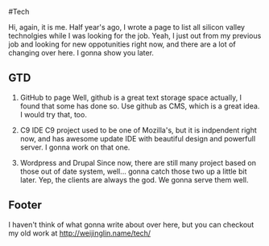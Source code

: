 #Tech

Hi, again, it is me. Half year's ago, I wrote a page to list all silicon valley technolgies while I was looking for the job. 
Yeah, I just out from my previous job and looking for new oppotunities right now, and there are a lot of changing over here.
I gonna show you later.

## GTD
1. GitHub to page 
Well, github is a great text storage space actually, I found that some has done so. Use github as CMS, which is a great idea. 
I would try that, too.

2. C9 IDE
C9 project used to be one of Mozilla's, but it is indpendent right now, and has awesome update IDE with beautiful design 
and powerfull server. I gonna work on that one.

3. Wordpress and Drupal
Since now, there are still many project based on those out of date system, well... gonna catch those two up a little bit later.
Yep, the clients are always the god. We gonna serve them well.

## Footer
I haven't think of what gonna write about over here, but you can checkout my old work at http://weijinglin.name/tech/